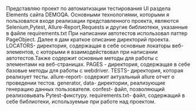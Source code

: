Представляю проект по автоматизации тестирования UI раздела Elements сайта DEMOQA.
Основными технологиями, которыми я пользовался входе реализации представленного проекта, являются Selenium,Pytest, Allure-Report,Requests и другие библиотеки, указанные в файле requirements.txt
При написании автотестов использовал паттер PageObject.
Далее я дам краткое описание директорий проекта.
LOCATORS- директория, содержащая в себе основные локаторы веб-элементов, с которыми я взаимодействовал при написании автотестов.Также содержит основные методы для работы с элементами на веб-страницах.
PAGES - директория, содержащая в себе базовые методы для работы с webdriver.
TESTS- директория, которая реализует тесты.
allure-report- cодержит актуальный allure отчет о проведении тестов.
generator, data- директории, реализующие генерацию данных пользователя.
сonfest- файл, позволяющий реализовывать Pytest-фикстуру.
requirements.txt- файл, содержащий в себе библиотеки, используемые при работе над проектом.
